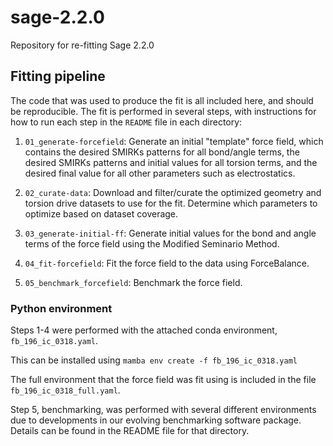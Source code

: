 # sage-2.2.0
Repository for re-fitting Sage 2.2.0

## Fitting pipeline
The code that was used to produce the fit is all included here, and should be reproducible. The fit is performed in several steps, with instructions for how to run each step in the `README` file in each directory:

1. `01_generate-forcefield`: Generate an initial "template" force field, which contains the desired SMIRKs patterns for all bond/angle terms, the desired SMIRKs patterns and initial values for all torsion terms, and the desired final value for all other parameters such as electrostatics.

2. `02_curate-data`: Download and filter/curate the optimized geometry and torsion drive datasets to use for the fit. Determine which parameters to optimize based on dataset coverage.

3. `03_generate-initial-ff`: Generate initial values for the bond and angle terms of the force field using the Modified Seminario Method.

4. `04_fit-forcefield`: Fit the force field to the data using ForceBalance.

5. `05_benchmark_forcefield`: Benchmark the force field.

### Python environment
Steps 1-4 were performed with the attached conda environment, `fb_196_ic_0318.yaml`.

This can be installed using `mamba env create -f fb_196_ic_0318.yaml`

The full environment that the force field was fit using is included in the file `fb_196_ic_0318_full.yaml`.

Step 5, benchmarking, was performed with several different environments due to developments in our evolving benchmarking software package. Details can be found in the README file for that directory.
